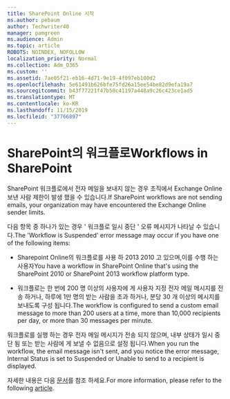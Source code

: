 ```yaml
---
title: SharePoint Online 시작
ms.author: pebaum
author: Techwriter40
manager: pamgreen
ms.audience: Admin
ms.topic: article
ROBOTS: NOINDEX, NOFOLLOW
localization_priority: Normal
ms.collection: Adm_O365
ms.custom: ''
ms.assetid: 7ae05f21-eb16-4d71-9e19-4f097eb100d2
ms.openlocfilehash: 5e61491b626bfe75fd26a15ee54be82d9efa19a7
ms.sourcegitcommit: b43f77221f47b50c41197a448a9c26c423ce1ad5
ms.translationtype: MT
ms.contentlocale: ko-KR
ms.lasthandoff: 11/15/2019
ms.locfileid: "37766897"
---
```

# <a name="workflows-in-sharepoint"></a><span data-ttu-id="3bb14-102">SharePoint의 워크플로</span><span class="sxs-lookup"><span data-stu-id="3bb14-102">Workflows in SharePoint</span></span>

<span data-ttu-id="3bb14-103">SharePoint 워크플로에서 전자 메일을 보내지 않는 경우 조직에서 Exchange Online 보낸 사람 제한이 발생 했을 수 있습니다.</span><span class="sxs-lookup"><span data-stu-id="3bb14-103">If SharePoint workflows are not sending emails, your organization may have encountered the Exchange Online sender limits.</span></span>

<span data-ttu-id="3bb14-104">다음 항목 중 하나가 있는 경우 ' 워크플로 일시 중단 ' 오류 메시지가 나타날 수 있습니다.</span><span class="sxs-lookup"><span data-stu-id="3bb14-104">The 'Workflow is Suspended' error message may occur if you have one of the following items:</span></span>

- <span data-ttu-id="3bb14-105">Sharepoint Online의 워크플로를 사용 하 2013 2010 고 있으며,이를 수행 하는 사용자</span><span class="sxs-lookup"><span data-stu-id="3bb14-105">You have a workflow in SharePoint Online that's using the SharePoint 2010 or SharePoint 2013 workflow platform type.</span></span>

- <span data-ttu-id="3bb14-106">워크플로는 한 번에 200 명 이상의 사용자에 게 사용자 지정 전자 메일 메시지를 전송 하거나, 하루에 1만 명의 받는 사람을 초과 하거나, 분당 30 개 이상의 메시지를 보내도록 구성 됩니다.</span><span class="sxs-lookup"><span data-stu-id="3bb14-106">The workflow is configured to send a custom email message to more than 200 users at a time, more than 10,000 recipients per day, or more than 30 messages per minute.</span></span>

<span data-ttu-id="3bb14-107">워크플로를 실행 하는 경우 전자 메일 메시지가 전송 되지 않으며, 내부 상태가 일시 중단 됨 또는 받는 사람에 게 보낼 수 없음으로 설정 됩니다.</span><span class="sxs-lookup"><span data-stu-id="3bb14-107">When you run the workflow, the email message isn't sent, and you notice the error message, Internal Status is set to Suspended or Unable to send to a recipient is displayed.</span></span>

<span data-ttu-id="3bb14-108">자세한 내용은 다음 [문서](https://docs.microsoft.com/sharepoint/support/workflows/configured-workflow-fails-running)를 참조 하세요.</span><span class="sxs-lookup"><span data-stu-id="3bb14-108">For more information, please refer to the following [article](https://docs.microsoft.com/sharepoint/support/workflows/configured-workflow-fails-running).</span></span>

